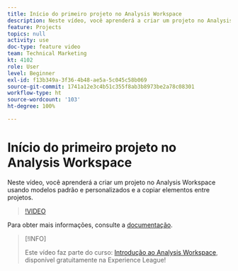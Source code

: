 ```yaml
---
title: Início do primeiro projeto no Analysis Workspace
description: Neste vídeo, você aprenderá a criar um projeto no Analysis Workspace usando modelos padrão e personalizados e a copiar elementos entre projetos.
feature: Projects
topics: null
activity: use
doc-type: feature video
team: Technical Marketing
kt: 4102
role: User
level: Beginner
exl-id: f13b349a-3f36-4b48-ae5a-5c045c58b069
source-git-commit: 1741a12e3c4b51c355f8ab3b8973be2a78c08301
workflow-type: ht
source-wordcount: '103'
ht-degree: 100%

---
```


# Início do primeiro projeto no Analysis Workspace

Neste vídeo, você aprenderá a criar um projeto no Analysis Workspace usando modelos padrão e personalizados e a copiar elementos entre projetos.

>[!VIDEO](https://video.tv.adobe.com/v/30368/?quality=12)

Para obter mais informações, consulte a [documentação](https://experienceleague.adobe.com/docs/analytics/analyze/analysis-workspace/build-workspace-project/freeform-overview.html?lang=pt-BR).

>[!INFO]
>
> Este vídeo faz parte do curso: [Introdução ao Analysis Workspace](https://experienceleague.adobe.com/?recommended=Analytics-U-1-2020.1.workspace&amp;lang=pt-BR), disponível gratuitamente na Experience League!
